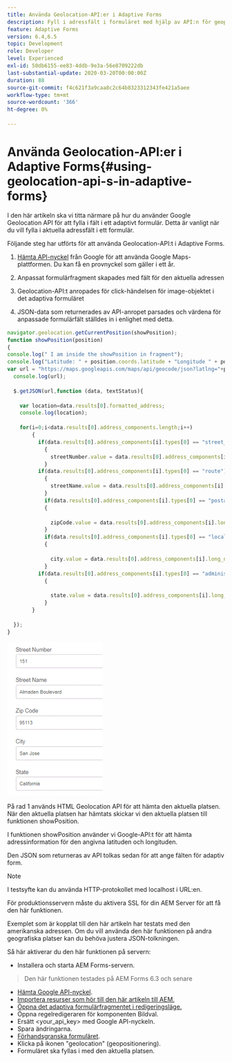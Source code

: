 ```yaml
---
title: Använda Geolocation-API:er i Adaptive Forms
description: Fyll i adressfält i formuläret med hjälp av API:n för geopositionering
feature: Adaptive Forms
version: 6.4,6.5
topic: Development
role: Developer
level: Experienced
exl-id: 50db6155-ee83-4ddb-9e3a-56e8709222db
last-substantial-update: 2020-03-20T00:00:00Z
duration: 88
source-git-commit: f4c621f3a9caa8c2c64b8323312343fe421a5aee
workflow-type: tm+mt
source-wordcount: '366'
ht-degree: 0%

---
```


# Använda Geolocation-API:er i Adaptive Forms{#using-geolocation-api-s-in-adaptive-forms}

I den här artikeln ska vi titta närmare på hur du använder Google Geolocation API för att fylla i fält i ett adaptivt formulär. Detta är vanligt när du vill fylla i aktuella adressfält i ett formulär.

Följande steg har utförts för att använda Geolocation-API:t i Adaptive Forms.

1. [Hämta API-nyckel](https://developers.google.com/maps/documentation/javascript/get-api-key) från Google för att använda Google Maps-plattformen. Du kan få en provnyckel som gäller i ett år.

1. Anpassat formulärfragment skapades med fält för den aktuella adressen

1. Geolocation-API:t anropades för click-händelsen för image-objektet i det adaptiva formuläret

1. JSON-data som returnerades av API-anropet parsades och värdena för anpassade formulärfält ställdes in i enlighet med detta.

```javascript
navigator.geolocation.getCurrentPosition(showPosition);
function showPosition(position) 
{
console.log(" I am inside the showPosition in fragment");
console.log("Latitude: " + position.coords.latitude + "Longitude " + position.coords.longitude);
var url = "https://maps.googleapis.com/maps/api/geocode/json?latlng="+position.coords.latitude+","+position.coords.longitude+"&key=<your_api_key>";
  console.log(url);
  
  $.getJSON(url,function (data, textStatus){
    
    var location=data.results[0].formatted_address;
    console.log(location);
    
    for(i=0;i<data.results[0].address_components.length;i++)
        {
          if(data.results[0].address_components[i].types[0] == "street_number")
            {
              streetNumber.value = data.results[0].address_components[i].long_name;
            }
          if(data.results[0].address_components[i].types[0] == "route")
            {
              streetName.value = data.results[0].address_components[i].long_name;
            }
            if(data.results[0].address_components[i].types[0] == "postal_code")
            {
              
              zipCode.value = data.results[0].address_components[i].long_name;
            }
            if(data.results[0].address_components[i].types[0] == "locality")
            {
              
              city.value = data.results[0].address_components[i].long_name;
            }
          if(data.results[0].address_components[i].types[0] == "administrative_area_level_1")
            {
              
              state.value = data.results[0].address_components[i].long_name;
            }
        }
    
  });
}
```

![Fält fylls i med geoloaction-API:t](assets/capture-4.gif)

På rad 1 används HTML Geolocation API för att hämta den aktuella platsen. När den aktuella platsen har hämtats skickar vi den aktuella platsen till funktionen showPosition.

I funktionen showPosition använder vi Google-API:t för att hämta adressinformation för den angivna latituden och longituden.

Den JSON som returneras av API tolkas sedan för att ange fälten för adaptiv form.

>[!NOTE]
>
>I testsyfte kan du använda HTTP-protokollet med localhost i URL:en.
>
>För produktionsservern måste du aktivera SSL för din AEM Server för att få den här funktionen.
>
>Exemplet som är kopplat till den här artikeln har testats med den amerikanska adressen. Om du vill använda den här funktionen på andra geografiska platser kan du behöva justera JSON-tolkningen.

Så här aktiverar du den här funktionen på servern:

* Installera och starta AEM Forms-servern.
> Den här funktionen testades på AEM Forms 6.3 och senare
* [Hämta Google API-nyckel](https://developers.google.com/maps/documentation/javascript/get-api-key).
* [Importera resurser som hör till den här artikeln till AEM.](assets/geolocationapi.zip)
* [Öppna det adaptiva formulärfragmentet i redigeringsläge.](http://localhost:4502/editor.html/content/forms/af/currentaddressfragment.html)
* Öppna regelredigeraren för komponenten Bildval.
* Ersätt &lt;your_api_key> med Google API-nyckeln.
* Spara ändringarna.
* [Förhandsgranska formuläret](http://localhost:4502/content/dam/formsanddocuments/currentaddressfragment/jcr:content?wcmmode=disabled).
* Klicka på ikonen &quot;geolocation&quot; (geopositionering).
* Formuläret ska fyllas i med den aktuella platsen.
